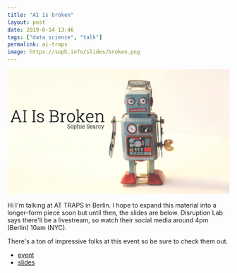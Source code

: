 ```yaml
---
title: "AI is broken"
layout: post
date: 2019-6-14 13:46
tags: ["data science", "talk"]
permalink: ai-traps
image: https://soph.info/slides/broken.png
---
```


![](slides/broken.png)

Hi I'm talking at AT TRAPS in Berlin. I hope to expand this material into a longer-form piece soon but until then, the slides are below. Disruption Lab says there'll be a livestream, so watch their social media around 4pm (Berlin) 10am (NYC).

There's a ton of impressive folks at this event so be sure to check them out.

- [event](https://www.disruptionlab.org/ai-traps)
- [slides](slides/broken.pdf)
